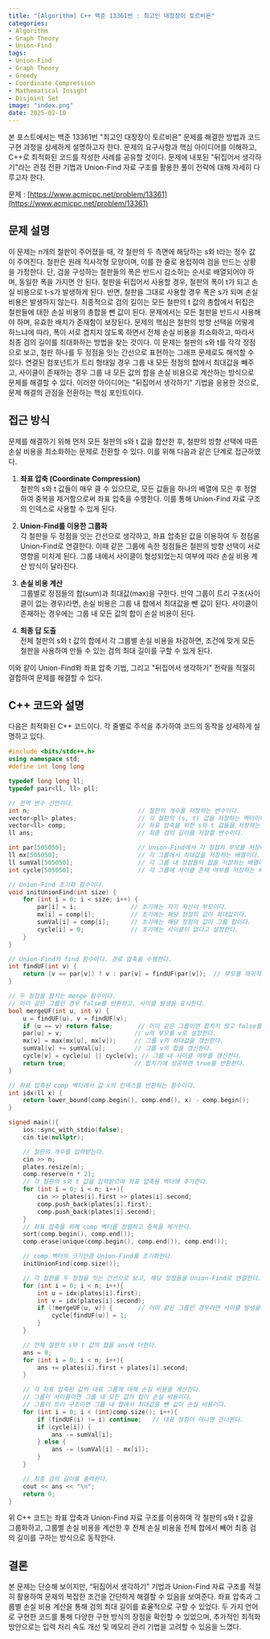 ```yaml
---
title: "[Algorithm] C++ 백준 13361번 : 최고인 대장장이 토르비욘"
categories: 
- Algorithm
- Graph Theory
- Union-Find
tags:
- Union-Find
- Graph Theory
- Greedy
- Coordinate Compression
- Mathematical Insight
- Disjoint Set
image: "index.png"
date: 2025-02-10
---
```


본 포스트에서는 백준 13361번 "최고인 대장장이 토르비욘" 문제를 해결한 방법과 코드 구현 과정을 상세하게 설명하고자 한다. 문제의 요구사항과 핵심 아이디어를 이해하고, C++로 최적화된 코드를 작성한 사례를 공유할 것이다. 문제에 내포된 "뒤집어서 생각하기"라는 관점 전환 기법과 Union-Find 자료 구조를 활용한 풀이 전략에 대해 자세히 다루고자 한다.

문제 : [https://www.acmicpc.net/problem/13361](https://www.acmicpc.net/problem/13361)

## 문제 설명

이 문제는 n개의 철판이 주어졌을 때, 각 철판의 두 측면에 해당하는 s와 t라는 정수 값이 주어진다. 철판은 원래 직사각형 모양이며, 이를 한 줄로 용접하여 검을 만드는 상황을 가정한다. 단, 검을 구성하는 철판들의 폭은 반드시 감소하는 순서로 배열되어야 하며, 동일한 폭을 가지면 안 된다. 철판을 뒤집어서 사용할 경우, 철판의 폭이 t가 되고 손실 비용으로 t-s가 발생하게 된다. 반면, 철판을 그대로 사용할 경우 폭은 s가 되며 손실 비용은 발생하지 않는다. 최종적으로 검의 길이는 모든 철판의 t 값의 총합에서 뒤집은 철판들에 대한 손실 비용의 총합을 뺀 값이 된다. 문제에서는 모든 철판을 반드시 사용해야 하며, 유효한 배치가 존재함이 보장된다. 문제의 핵심은 철판의 방향 선택을 어떻게 하느냐에 따라, 폭이 서로 겹치지 않도록 하면서 전체 손실 비용을 최소화하고, 따라서 최종 검의 길이를 최대화하는 방법을 찾는 것이다. 이 문제는 철판의 s와 t를 각각 정점으로 보고, 철판 하나를 두 정점을 잇는 간선으로 표현하는 그래프 문제로도 해석할 수 있다. 연결된 컴포넌트가 트리 형태일 경우 그룹 내 모든 정점의 합에서 최대값을 빼주고, 사이클이 존재하는 경우 그룹 내 모든 값의 합을 손실 비용으로 계산하는 방식으로 문제를 해결할 수 있다. 이러한 아이디어는 "뒤집어서 생각하기" 기법을 응용한 것으로, 문제 해결의 관점을 전환하는 핵심 포인트이다.

## 접근 방식

문제를 해결하기 위해 먼저 모든 철판의 s와 t 값을 합산한 후, 철판의 방향 선택에 따른 손실 비용을 최소화하는 문제로 전환할 수 있다. 이를 위해 다음과 같은 단계로 접근하였다.

1. **좌표 압축 (Coordinate Compression)**  
   철판의 s와 t 값들이 매우 클 수 있으므로, 모든 값들을 하나의 배열에 모은 후 정렬하여 중복을 제거함으로써 좌표 압축을 수행한다. 이를 통해 Union-Find 자료 구조의 인덱스로 사용할 수 있게 된다.

2. **Union-Find를 이용한 그룹화**  
   각 철판을 두 정점을 잇는 간선으로 생각하고, 좌표 압축된 값을 이용하여 두 정점을 Union-Find로 연결한다. 이때 같은 그룹에 속한 정점들은 철판의 방향 선택이 서로 영향을 미치게 된다. 그룹 내에서 사이클이 형성되었는지 여부에 따라 손실 비용 계산 방식이 달라진다.

3. **손실 비용 계산**  
   그룹별로 정점들의 합(sum)과 최대값(max)을 구한다. 만약 그룹이 트리 구조(사이클이 없는 경우)라면, 손실 비용은 그룹 내 합에서 최대값을 뺀 값이 된다. 사이클이 존재하는 경우에는 그룹 내 모든 값의 합이 손실 비용이 된다.

4. **최종 답 도출**  
   전체 철판의 s와 t 값의 합에서 각 그룹별 손실 비용을 차감하면, 조건에 맞게 모든 철판을 사용하여 만들 수 있는 검의 최대 길이를 구할 수 있게 된다.

이와 같이 Union-Find와 좌표 압축 기법, 그리고 "뒤집어서 생각하기" 전략을 적절히 결합하여 문제를 해결할 수 있다.

## C++ 코드와 설명

다음은 최적화된 C++ 코드이다. 각 줄별로 주석을 추가하여 코드의 동작을 상세하게 설명하고 있다.

```cpp
#include <bits/stdc++.h>
using namespace std;
#define int long long

typedef long long ll;
typedef pair<ll, ll> pll;

// 전역 변수 선언이다.
int n;                              // 철판의 개수를 저장하는 변수이다.
vector<pll> plates;                 // 각 철판의 (s, t) 값을 저장하는 벡터이다.
vector<ll> comp;                    // 좌표 압축을 위한 s와 t 값들을 저장하는 벡터이다.
ll ans;                             // 최종 검의 길이를 저장할 변수이다.

int par[505050];                    // Union-Find에서 각 정점의 부모를 저장하는 배열이다.
ll mx[505050];                      // 각 그룹에서 최대값을 저장하는 배열이다.
ll sumVal[505050];                  // 각 그룹 내 정점들의 합을 저장하는 배열이다.
int cycle[505050];                  // 각 그룹에 사이클 존재 여부를 저장하는 배열이다.

// Union-Find 초기화 함수이다.
void initUnionFind(int size) {
    for (int i = 0; i < size; i++) {
        par[i] = i;               // 초기에는 자기 자신이 부모이다.
        mx[i] = comp[i];          // 초기에는 해당 정점의 값이 최대값이다.
        sumVal[i] = comp[i];      // 초기에는 해당 정점의 값이 그룹 합이다.
        cycle[i] = 0;             // 초기에는 사이클이 없다고 설정한다.
    }
}

// Union-Find의 find 함수이다. 경로 압축을 수행한다.
int findUF(int v) {
    return (v == par[v]) ? v : par[v] = findUF(par[v]);  // 부모를 재귀적으로 찾으며 경로 압축을 수행한다.
}

// 두 정점을 합치는 merge 함수이다.
// 이미 같은 그룹인 경우 false를 반환하고, 사이클 발생을 표시한다.
bool mergeUF(int u, int v) {
    u = findUF(u), v = findUF(v);
    if (u == v) return false;       // 이미 같은 그룹이면 합치지 않고 false를 반환한다.
    par[u] = v;                    // u의 부모를 v로 설정한다.
    mx[v] = max(mx[u], mx[v]);     // 그룹 v의 최대값을 갱신한다.
    sumVal[v] += sumVal[u];        // 그룹 v의 합을 갱신한다.
    cycle[v] = cycle[u] || cycle[v]; // 그룹 내 사이클 여부를 갱신한다.
    return true;                   // 합치기에 성공하면 true를 반환한다.
}

// 좌표 압축된 comp 벡터에서 값 x의 인덱스를 반환하는 함수이다.
int idx(ll x) {
    return lower_bound(comp.begin(), comp.end(), x) - comp.begin();
}

signed main(){
    ios::sync_with_stdio(false);
    cin.tie(nullptr);

    // 철판의 개수를 입력받는다.
    cin >> n;
    plates.resize(n);
    comp.reserve(n * 2);
    // 각 철판의 s와 t 값을 입력받으며 좌표 압축용 벡터에 추가한다.
    for (int i = 0; i < n; i++){
        cin >> plates[i].first >> plates[i].second;
        comp.push_back(plates[i].first);
        comp.push_back(plates[i].second);
    }
    // 좌표 압축을 위해 comp 벡터를 정렬하고 중복을 제거한다.
    sort(comp.begin(), comp.end());
    comp.erase(unique(comp.begin(), comp.end()), comp.end());

    // comp 벡터의 크기만큼 Union-Find를 초기화한다.
    initUnionFind(comp.size());

    // 각 철판을 두 정점을 잇는 간선으로 보고, 해당 정점들을 Union-Find로 연결한다.
    for (int i = 0; i < n; i++){
        int u = idx(plates[i].first);
        int v = idx(plates[i].second);
        if (!mergeUF(u, v)) {       // 이미 같은 그룹인 경우라면 사이클 발생을 표시한다.
            cycle[findUF(u)] = 1;
        }
    }

    // 전체 철판의 s와 t 값의 합을 ans에 더한다.
    ans = 0;
    for (int i = 0; i < n; i++){
        ans += plates[i].first + plates[i].second;
    }

    // 각 좌표 압축된 값의 대표 그룹에 대해 손실 비용을 계산한다.
    // 그룹이 사이클이면 그룹 내 모든 값의 합이 손실 비용이다.
    // 그룹이 트리 구조이면 그룹 내 합에서 최대값을 뺀 값이 손실 비용이다.
    for (int i = 0; i < (int)comp.size(); i++){
        if (findUF(i) != i) continue;   // 대표 정점이 아니면 건너뛴다.
        if (cycle[i]) {
            ans -= sumVal[i];
        } else {
            ans -= (sumVal[i] - mx[i]);
        }
    }

    // 최종 검의 길이를 출력한다.
    cout << ans << "\n";
    return 0;
}
```

위 C++ 코드는 좌표 압축과 Union-Find 자료 구조를 이용하여 각 철판의 s와 t 값을 그룹화하고, 그룹별 손실 비용을 계산한 후 전체 손실 비용을 전체 합에서 빼어 최종 검의 길이를 구하는 방식으로 동작한다.

## 결론

본 문제는 단순해 보이지만, “뒤집어서 생각하기” 기법과 Union-Find 자료 구조를 적절히 활용하여 문제의 복잡한 조건을 간단하게 해결할 수 있음을 보여준다. 좌표 압축과 그룹별 손실 비용 계산을 통해 검의 최대 길이를 효율적으로 구할 수 있었다. 두 가지 언어로 구현한 코드를 통해 다양한 구현 방식의 장점을 확인할 수 있었으며, 추가적인 최적화 방안으로는 입력 처리 속도 개선 및 메모리 관리 기법을 고려할 수 있음을 느꼈다.
